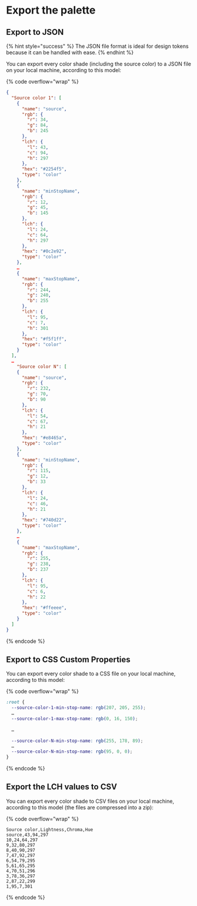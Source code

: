# Export the palette

## Export to JSON

{% hint style="success" %}
The JSON file format is ideal for design tokens because it can be handled with ease.
{% endhint %}

You can export every color shade (including the source color) to a JSON file on your local machine, according to this model:

{% code overflow="wrap" %}
```json
{
  "Source color 1": [
    {
      "name": "source",
      "rgb": {
        "r": 34,
        "g": 84,
        "b": 245
      },
      "lch": {
        "l": 43,
        "c": 94,
        "h": 297
      },
      "hex": "#2254f5",
      "type": "color"
    },
    {
      "name": "minStopName",
      "rgb": {
        "r": 12,
        "g": 45,
        "b": 145
      },
      "lch": {
        "l": 24,
        "c": 64,
        "h": 297
      },
      "hex": "#0c2e92",
      "type": "color"
    },
    …
    {
      "name": "maxStopName",
      "rgb": {
        "r": 244,
        "g": 240,
        "b": 255
      },
      "lch": {
        "l": 95,
        "c": 7,
        "h": 301
      },
      "hex": "#f5f1ff",
      "type": "color"
    }
  ],
  …
    "Source color N": [
    {
      "name": "source",
      "rgb": {
        "r": 232,
        "g": 70,
        "b": 90
      },
      "lch": {
        "l": 54,
        "c": 67,
        "h": 21
      },
      "hex": "#e8465a",
      "type": "color"
    },
    {
      "name": "minStopName",
      "rgb": {
        "r": 115,
        "g": 12,
        "b": 33
      },
      "lch": {
        "l": 24,
        "c": 46,
        "h": 21
      },
      "hex": "#740d22",
      "type": "color"
    },
    …
    {
      "name": "maxStopName",
      "rgb": {
        "r": 255,
        "g": 238,
        "b": 237
      },
      "lch": {
        "l": 95,
        "c": 6,
        "h": 22
      },
      "hex": "#ffeeee",
      "type": "color"
    }
  ]
}
```
{% endcode %}

## Export to CSS Custom Properties

You can export every color shade to a CSS file on your local machine, according to this model:

{% code overflow="wrap" %}
```css
:root {
  --source-color-1-min-stop-name: rgb(207, 205, 255);
  …
  --source-color-1-max-stop-name: rgb(0, 16, 150);
  
  …
  
  --source-color-N-min-stop-name: rgb(255, 178, 89);
  …
  --source-color-N-min-stop-name: rgb(95, 0, 0);
}
```
{% endcode %}

## Export the LCH values to CSV

You can export every color shade to CSV files on your local machine, according to this model (the files are compressed into a zip):

{% code overflow="wrap" %}
```csv
Source color,Lightness,Chroma,Hue
source,43,94,297
10,24,64,297
9,32,80,297
8,40,90,297
7,47,92,297
6,54,79,295
5,61,65,295
4,70,51,296
3,78,36,297
2,87,22,299
1,95,7,301
```
{% endcode %}
